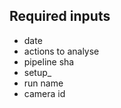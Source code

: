 ## Required inputs

* date
* actions to analyse
* pipeline sha
* setup_<planetname>
* run name
* camera id
